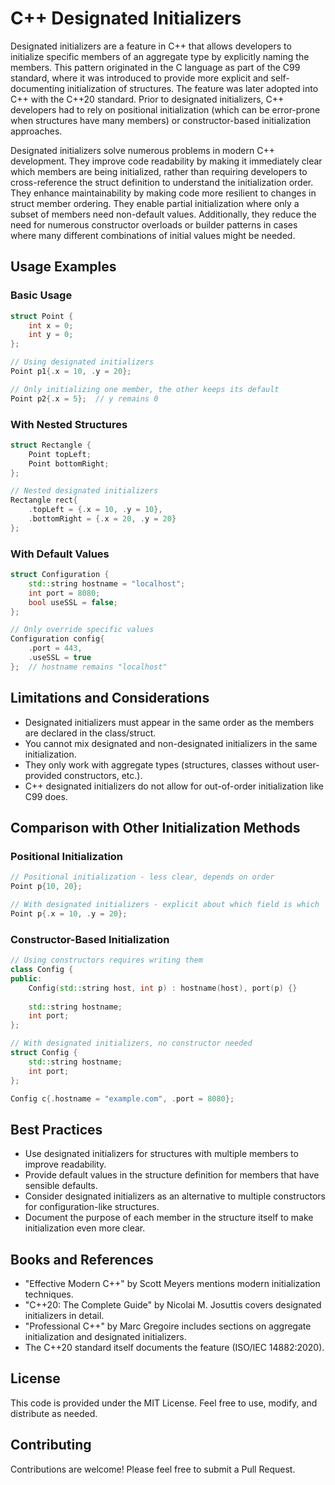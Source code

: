 # C++ Designated Initializers

Designated initializers are a feature in C++ that allows developers to initialize specific members of an aggregate type by
explicitly naming the members. This pattern originated in the C language as part of the C99 standard, where it was introduced to
provide more explicit and self-documenting initialization of structures. The feature was later adopted into C++ with the C++20
standard. Prior to designated initializers, C++ developers had to rely on positional initialization (which can be error-prone when
structures have many members) or constructor-based initialization approaches.

Designated initializers solve numerous problems in modern C++ development. They improve code readability by making it immediately
clear which members are being initialized, rather than requiring developers to cross-reference the struct definition to understand
the initialization order. They enhance maintainability by making code more resilient to changes in struct member ordering.
They enable partial initialization where only a subset of members need non-default values. Additionally, they reduce the need for
numerous constructor overloads or builder patterns in cases where many different combinations of initial values might be needed.

## Usage Examples

### Basic Usage

```cpp
struct Point {
    int x = 0;
    int y = 0;
};

// Using designated initializers
Point p1{.x = 10, .y = 20};

// Only initializing one member, the other keeps its default
Point p2{.x = 5};  // y remains 0
```

### With Nested Structures

```cpp
struct Rectangle {
    Point topLeft;
    Point bottomRight;
};

// Nested designated initializers
Rectangle rect{
    .topLeft = {.x = 10, .y = 10},
    .bottomRight = {.x = 20, .y = 20}
};
```

### With Default Values

```cpp
struct Configuration {
    std::string hostname = "localhost";
    int port = 8080;
    bool useSSL = false;
};

// Only override specific values
Configuration config{
    .port = 443,
    .useSSL = true
};  // hostname remains "localhost"
```

## Limitations and Considerations

- Designated initializers must appear in the same order as the members are declared in the class/struct.
- You cannot mix designated and non-designated initializers in the same initialization.
- They only work with aggregate types (structures, classes without user-provided constructors, etc.).
- C++ designated initializers do not allow for out-of-order initialization like C99 does.

## Comparison with Other Initialization Methods

### Positional Initialization

```cpp
// Positional initialization - less clear, depends on order
Point p{10, 20};  

// With designated initializers - explicit about which field is which
Point p{.x = 10, .y = 20};
```

### Constructor-Based Initialization

```cpp
// Using constructors requires writing them
class Config {
public:
    Config(std::string host, int p) : hostname(host), port(p) {}
    
    std::string hostname;
    int port;
};

// With designated initializers, no constructor needed
struct Config {
    std::string hostname;
    int port;
};

Config c{.hostname = "example.com", .port = 8080};
```

## Best Practices

- Use designated initializers for structures with multiple members to improve readability.
- Provide default values in the structure definition for members that have sensible defaults.
- Consider designated initializers as an alternative to multiple constructors for configuration-like structures.
- Document the purpose of each member in the structure itself to make initialization even more clear.

## Books and References

- "Effective Modern C++" by Scott Meyers mentions modern initialization techniques.
- "C++20: The Complete Guide" by Nicolai M. Josuttis covers designated initializers in detail.
- "Professional C++" by Marc Gregoire includes sections on aggregate initialization and designated initializers.
- The C++20 standard itself documents the feature (ISO/IEC 14882:2020).

## License
This code is provided under the MIT License. Feel free to use, modify, and distribute as needed.

## Contributing
Contributions are welcome! Please feel free to submit a Pull Request.